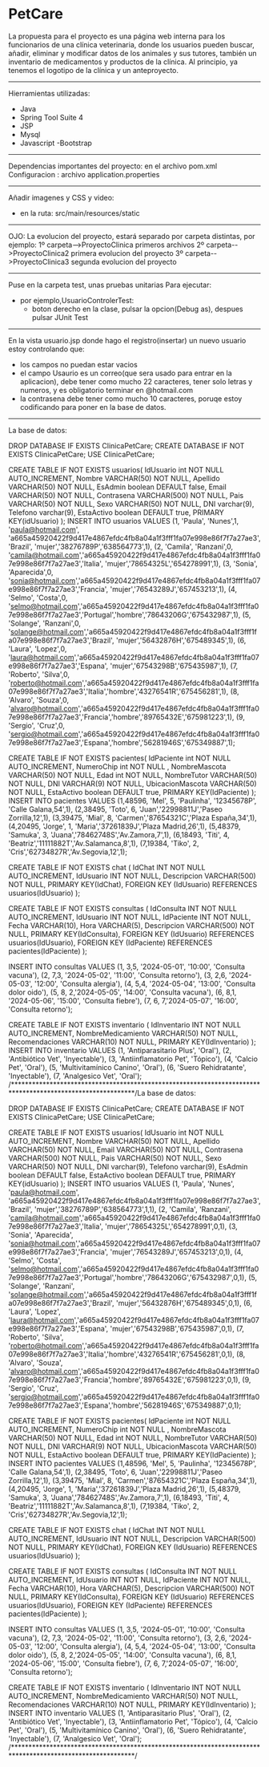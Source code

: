 # PetCare
La propuesta para el proyecto es una página web interna para los funcionarios de una clínica veterinaria, donde los usuarios pueden buscar, añadir, eliminar y modificar datos de los animales y sus tutores, también un inventario de medicamentos y productos de la clínica.
Al principio, ya tenemos el logotipo de la clínica y un anteproyecto.

******************************************************************
Hierramientas utilizadas:
- Java
- Spring Tool Suite 4
- JSP
- Mysql
- Javascript
-Bootstrap
*****************************************************************
Dependencias importantes del proyecto: en el archivo pom.xml
Configuracion : archivo application.properties

*****************************************************************
Añadir imagenes y CSS y video:
- en la ruta: src/main/resources/static

*****************************************************************
OJO:
La evolucion del proyecto, estará separado por carpeta distintas, por ejemplo:
1º carpeta-->ProyectoClinica    primeros archivos
2º carpeta-->ProyectoClinica2   primera evolucion del proyecto
3º carpeta-->ProyectoClinica3   segunda evolucion del proyecto
*****************************************************************
Puse en la carpeta test, unas pruebas unitarias
Para ejecutar:
- por ejemplo,UsuarioControlerTest:
  - boton derecho en la clase, pulsar la opcion(Debug as), despues pulsar JUnit Test
*****************************************************************
En la vista usuario.jsp donde hago el registro(insertar) un nuevo usuario estoy controlando que:
- los campos no puedan estar vacios
- el campo Usaurio es un correo(que sera usado para entrar en la aplicacion), debe tener como mucho 22 caracteres, tener solo letras y numeros, y es obligatorio terminar en @hotmail.com
- la contrasena debe tener como mucho 10 caracteres, poruqe estoy codificando para poner en la base de datos.
*****************************************************************
La base de datos:

DROP DATABASE IF EXISTS ClinicaPetCare;
CREATE DATABASE IF NOT EXISTS ClinicaPetCare;
USE ClinicaPetCare;

CREATE TABLE IF NOT EXISTS usuarios(
	IdUsuario int NOT NULL AUTO_INCREMENT,
	Nombre VARCHAR(50) NOT NULL,
	Apellido VARCHAR(50) NOT NULL,
    EsAdmin boolean DEFAULT false,
	Email VARCHAR(50) NOT NULL,
	Contrasena VARCHAR(500) NOT NULL,
    Pais VARCHAR(50) NOT NULL,
    Sexo VARCHAR(50) NOT NULL,
    DNI varchar(9),
    Telefono varchar(9),
    EstaActivo boolean DEFAULT true,
	PRIMARY KEY(idUsuario)
);
INSERT INTO usuarios VALUES
                      (1, 'Paula', 'Nunes',1, 'paula@hotmail.com', 'a665a45920422f9d417e4867efdc4fb8a04a1f3fff1fa07e998e86f7f7a27ae3', 'Brazil', 'mujer','38276789P','638564773',1),
                      (2, 'Camila', 'Ranzani',0, 'camila@hotmail.com','a665a45920422f9d417e4867efdc4fb8a04a1f3fff1fa07e998e86f7f7a27ae3','Italia', 'mujer','78654325L','654278991',1),
                      (3, 'Sonia', 'Aparecida',0, 'sonia@hotmail.com','a665a45920422f9d417e4867efdc4fb8a04a1f3fff1fa07e998e86f7f7a27ae3','Francia', 'mujer','76543289J','657453213',1),
                      (4, 'Selmo', 'Costa',0, 'selmo@hotmail.com','a665a45920422f9d417e4867efdc4fb8a04a1f3fff1fa07e998e86f7f7a27ae3','Portugal','hombre','78643206G','675432987',1),
                      (5, 'Solange', 'Ranzani',0, 'solange@hotmail.com','a665a45920422f9d417e4867efdc4fb8a04a1f3fff1fa07e998e86f7f7a27ae3','Brazil', 'mujer','56432876H','675489345',1),
                      (6, 'Laura', 'Lopez',0, 'laura@hotmail.com','a665a45920422f9d417e4867efdc4fb8a04a1f3fff1fa07e998e86f7f7a27ae3','Espana', 'mujer','67543298B','675435987',1),
                      (7, 'Roberto', 'Silva',0, 'roberto@hotmail.com','a665a45920422f9d417e4867efdc4fb8a04a1f3fff1fa07e998e86f7f7a27ae3','Italia','hombre','43276541R','675456281',1),
                      (8, 'Alvaro', 'Souza',0, 'alvaro@hotmail.com','a665a45920422f9d417e4867efdc4fb8a04a1f3fff1fa07e998e86f7f7a27ae3','Francia','hombre','89765432E','675981223',1),
                      (9, 'Sergio', 'Cruz',0, 'sergio@hotmail.com','a665a45920422f9d417e4867efdc4fb8a04a1f3fff1fa07e998e86f7f7a27ae3','Espana','hombre','56281946S','675349887',1);
                      
CREATE TABLE IF NOT EXISTS pacientes(
	IdPaciente int NOT NULL AUTO_INCREMENT,
	NumeroChip int NOT NULL ,
	NombreMascota VARCHAR(50) NOT NULL,
    Edad int NOT NULL,
	NombreTutor VARCHAR(50) NOT NULL,
	DNI VARCHAR(9) NOT NULL,
	UbicacionMascota VARCHAR(50) NOT NULL,
    EstaActivo boolean DEFAULT true,
	PRIMARY KEY(IdPaciente)
);
INSERT INTO pacientes VALUES
                      (1,48596, 'Mel', 5, 'Paulinha', '12345678P', 'Calle Galana,54',1),
                      (2,38495, 'Toto', 6, 'Juan','22998811J','Paseo Zorrilla,12',1),
                      (3,39475, 'Mial', 8, 'Carmen','87654321C','Plaza España,34',1),
                      (4,20495, 'Jorge', 1, 'Maria','37261839J','Plaza Madrid,26',1),
                      (5,48379, 'Samuka', 3, 'Juana','78462748S','Av.Zamora,7',1),
                      (6,18493, 'Titi', 4, 'Beatriz','11111882T','Av.Salamanca,8',1),
                      (7,19384, 'Tiko', 2, 'Cris','62734827R','Av.Segovia,12',1);
                     
CREATE TABLE IF NOT EXISTS chat (
    IdChat INT NOT NULL AUTO_INCREMENT,
    IdUsuario INT NOT NULL,
    Descripcion VARCHAR(500) NOT NULL,
    PRIMARY KEY(IdChat),
    FOREIGN KEY (IdUsuario) REFERENCES usuarios(IdUsuario)
);

CREATE TABLE IF NOT EXISTS consultas (
    IdConsulta INT NOT NULL AUTO_INCREMENT,
    IdUsuario INT NOT NULL,
    IdPaciente INT NOT NULL,
    Fecha VARCHAR(10),
    Hora VARCHAR(5),
    Descripcion VARCHAR(500) NOT NULL,
    PRIMARY KEY(IdConsulta),
    FOREIGN KEY (IdUsuario) REFERENCES usuarios(IdUsuario),
    FOREIGN KEY (IdPaciente) REFERENCES pacientes(IdPaciente)
);

INSERT INTO consultas VALUES
(1, 3,5, '2024-05-01', '10:00', 'Consulta vacuna'),
(2, 7,3, '2024-05-02', '11:00', 'Consulta retorno'),
(3, 2,6, '2024-05-03', '12:00', 'Consulta alergia'),
(4, 5,4, '2024-05-04', '13:00', 'Consulta dolor oido'),
(5, 8, 2,'2024-05-05', '14:00', 'Consulta vacuna'),
(6, 8,1, '2024-05-06', '15:00', 'Consulta fiebre'),
(7, 6, 7,'2024-05-07', '16:00', 'Consulta retorno');

CREATE TABLE IF NOT EXISTS inventario (
    IdInventario INT NOT NULL AUTO_INCREMENT,
    NombreMedicamiento VARCHAR(50) NOT NULL,
    Recomendaciones VARCHAR(10) NOT NULL,
    PRIMARY KEY(IdInventario)
);
INSERT INTO inventario VALUES
(1, 'Antiparasitario Plus', 'Oral'),
(2, 'Antibiótico Vet', 'Inyectable'),
(3, 'Antiinflamatorio Pet', 'Tópico'),
(4, 'Calcio Pet', 'Oral'),
(5, 'Multivitamínico Canino', 'Oral'),
(6, 'Suero Rehidratante', 'Inyectable'),
(7, 'Analgesico Vet', 'Oral');
/***********************************************************************************************************/La base de datos:

DROP DATABASE IF EXISTS ClinicaPetCare;
CREATE DATABASE IF NOT EXISTS ClinicaPetCare;
USE ClinicaPetCare;

CREATE TABLE IF NOT EXISTS usuarios(
	IdUsuario int NOT NULL AUTO_INCREMENT,
	Nombre VARCHAR(50) NOT NULL,
	Apellido VARCHAR(50) NOT NULL,
	Email VARCHAR(50) NOT NULL,
	Contrasena VARCHAR(500) NOT NULL,
    Pais VARCHAR(50) NOT NULL,
    Sexo VARCHAR(50) NOT NULL,
    DNI varchar(9),
    Telefono varchar(9),
    EsAdmin boolean DEFAULT false,
    EstaActivo boolean DEFAULT true,
	PRIMARY KEY(idUsuario)
);
INSERT INTO usuarios VALUES
                      (1, 'Paula', 'Nunes', 'paula@hotmail.com', 'a665a45920422f9d417e4867efdc4fb8a04a1f3fff1fa07e998e86f7f7a27ae3', 'Brazil', 'mujer','38276789P','638564773',1,1),
                      (2, 'Camila', 'Ranzani', 'camila@hotmail.com','a665a45920422f9d417e4867efdc4fb8a04a1f3fff1fa07e998e86f7f7a27ae3','Italia', 'mujer','78654325L','654278991',0,1),
                      (3, 'Sonia', 'Aparecida', 'sonia@hotmail.com','a665a45920422f9d417e4867efdc4fb8a04a1f3fff1fa07e998e86f7f7a27ae3','Francia', 'mujer','76543289J','657453213',0,1),
                      (4, 'Selmo', 'Costa', 'selmo@hotmail.com','a665a45920422f9d417e4867efdc4fb8a04a1f3fff1fa07e998e86f7f7a27ae3','Portugal','hombre','78643206G','675432987',0,1),
                      (5, 'Solange', 'Ranzani', 'solange@hotmail.com','a665a45920422f9d417e4867efdc4fb8a04a1f3fff1fa07e998e86f7f7a27ae3','Brazil', 'mujer','56432876H','675489345',0,1),
                      (6, 'Laura', 'Lopez', 'laura@hotmail.com','a665a45920422f9d417e4867efdc4fb8a04a1f3fff1fa07e998e86f7f7a27ae3','Espana', 'mujer','67543298B','675435987',0,1),
                      (7, 'Roberto', 'Silva', 'roberto@hotmail.com','a665a45920422f9d417e4867efdc4fb8a04a1f3fff1fa07e998e86f7f7a27ae3','Italia','hombre','43276541R','675456281',0,1),
                      (8, 'Alvaro', 'Souza', 'alvaro@hotmail.com','a665a45920422f9d417e4867efdc4fb8a04a1f3fff1fa07e998e86f7f7a27ae3','Francia','hombre','89765432E','675981223',0,1),
                      (9, 'Sergio', 'Cruz', 'sergio@hotmail.com','a665a45920422f9d417e4867efdc4fb8a04a1f3fff1fa07e998e86f7f7a27ae3','Espana','hombre','56281946S','675349887',0,1);
                      
CREATE TABLE IF NOT EXISTS pacientes(
	IdPaciente int NOT NULL AUTO_INCREMENT,
	NumeroChip int NOT NULL ,
	NombreMascota VARCHAR(50) NOT NULL,
    Edad int NOT NULL,
	NombreTutor VARCHAR(50) NOT NULL,
	DNI VARCHAR(9) NOT NULL,
	UbicacionMascota VARCHAR(50) NOT NULL,
    EstaActivo boolean DEFAULT true,
	PRIMARY KEY(IdPaciente)
);
INSERT INTO pacientes VALUES
                      (1,48596, 'Mel', 5, 'Paulinha', '12345678P', 'Calle Galana,54',1),
                      (2,38495, 'Toto', 6, 'Juan','22998811J','Paseo Zorrilla,12',1),
                      (3,39475, 'Mial', 8, 'Carmen','87654321C','Plaza España,34',1),
                      (4,20495, 'Jorge', 1, 'Maria','37261839J','Plaza Madrid,26',1),
                      (5,48379, 'Samuka', 3, 'Juana','78462748S','Av.Zamora,7',1),
                      (6,18493, 'Titi', 4, 'Beatriz','11111882T','Av.Salamanca,8',1),
                      (7,19384, 'Tiko', 2, 'Cris','62734827R','Av.Segovia,12',1);
                     
CREATE TABLE IF NOT EXISTS chat (
    IdChat INT NOT NULL AUTO_INCREMENT,
    IdUsuario INT NOT NULL,
    Descripcion VARCHAR(500) NOT NULL,
    PRIMARY KEY(IdChat),
    FOREIGN KEY (IdUsuario) REFERENCES usuarios(IdUsuario)
);

CREATE TABLE IF NOT EXISTS consultas (
    IdConsulta INT NOT NULL AUTO_INCREMENT,
    IdUsuario INT NOT NULL,
    IdPaciente INT NOT NULL,
    Fecha VARCHAR(10),
    Hora VARCHAR(5),
    Descripcion VARCHAR(500) NOT NULL,
    PRIMARY KEY(IdConsulta),
    FOREIGN KEY (IdUsuario) REFERENCES usuarios(IdUsuario),
    FOREIGN KEY (IdPaciente) REFERENCES pacientes(IdPaciente)
);

INSERT INTO consultas VALUES
(1, 3,5, '2024-05-01', '10:00', 'Consulta vacuna'),
(2, 7,3, '2024-05-02', '11:00', 'Consulta retorno'),
(3, 2,6, '2024-05-03', '12:00', 'Consulta alergia'),
(4, 5,4, '2024-05-04', '13:00', 'Consulta dolor oido'),
(5, 8, 2,'2024-05-05', '14:00', 'Consulta vacuna'),
(6, 8,1, '2024-05-06', '15:00', 'Consulta fiebre'),
(7, 6, 7,'2024-05-07', '16:00', 'Consulta retorno');

CREATE TABLE IF NOT EXISTS inventario (
    IdInventario INT NOT NULL AUTO_INCREMENT,
    NombreMedicamiento VARCHAR(50) NOT NULL,
    Recomendaciones VARCHAR(10) NOT NULL,
    PRIMARY KEY(IdInventario)
);
INSERT INTO inventario VALUES
(1, 'Antiparasitario Plus', 'Oral'),
(2, 'Antibiótico Vet', 'Inyectable'),
(3, 'Antiinflamatorio Pet', 'Tópico'),
(4, 'Calcio Pet', 'Oral'),
(5, 'Multivitamínico Canino', 'Oral'),
(6, 'Suero Rehidratante', 'Inyectable'),
(7, 'Analgesico Vet', 'Oral');
/***********************************************************************************************************/
